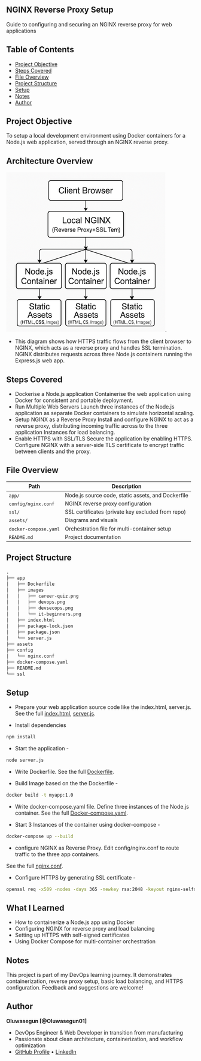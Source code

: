 ## NGINX Reverse Proxy Setup
Guide to configuring and securing an NGINX reverse proxy for web applications

## Table of Contents
- [Project Objective](#project-objective)
- [Steps Covered](#steps-covered)
- [File Overview](#file-overview)
- [Project Structure](#project-structure)
- [Setup](#setup)
- [Notes](#notes)
- [Author](#author)

## Project Objective
To setup a local development environment using Docker containers for a Node.js web application, served through an NGINX reverse proxy.

## Architecture Overview
![Architecture Diagram](./assets/Nginx-Reverse-Proxy.png).
- This diagram shows how HTTPS traffic flows from the client browser to NGINX, which acts as a reverse proxy and handles SSL termination. NGINX distributes requests across three Node.js containers running the Express.js web app.

## Steps Covered
- Dockerise a Node.js application
    Containerise the web application using Docker for consistent and portable deployment.
- Run Multiple Web Servers
    Launch three instances of the Node.js application as separate Docker containers to simulate horizontal scaling.
- Setup NGINX as a Reverse Proxy
    Install and configure NGINX to act as a reverse proxy, distributing incoming traffic across to the three application Instances for load balancing.
- Enable HTTPS with SSL/TLS
    Secure the application by enabling HTTPS. Configure NGINX with a server-side TLS certificate to encrypt traffic between clients and the proxy.

## File Overview

| Path | Description |
|------|-------------|
| `app/` | Node.js source code, static assets, and Dockerfile |
| `config/nginx.conf` | NGINX reverse proxy configuration |
| `ssl/` | SSL certificates (private key excluded from repo) |
| `assets/` | Diagrams and visuals |
| `docker-compose.yaml` | Orchestration file for multi-container setup |
| `README.md` | Project documentation |

## Project Structure
```text
.
├── app
│   ├── Dockerfile
│   ├── images
│   │   ├── career-quiz.png
│   │   ├── devops.png
│   │   ├── devsecops.png
│   │   └── it-beginners.png
│   ├── index.html
│   ├── package-lock.json
│   ├── package.json
│   └── server.js
├── assets
├── config
│   └── nginx.conf
├── docker-compose.yaml
├── README.md
└── ssl
```
## Setup

- Prepare your web application source code like the index.html, server.js.
    See the full [index.html](./app/index.html), [server.js](./app/server.js).

- Install dependencies
```bash
npm install
```
- Start the application - 
```bash 
node server.js
```
- Write Dockerfile.
    See the full [Dockerfile](./app/Dockerfile).

- Build Image based on the the Dockerfile - 
```bash
docker build -t myapp:1.0
```
- Write docker-compose.yaml file.
    Define three instances of the Node.js container.
    See the full [Docker-compose.yaml](./docker-compose.yaml).

- Start 3 Instances of the container using docker-compose - 
```bash
docker-compose up --build
```
- configure NGINX as Reverse Proxy.
    Edit config/nginx.conf to route traffic to the three app containers.

See the full [nginx.conf](./config/nginx.conf).

- Configure HTTPS by generating SSL certificate - 
```bash
openssl req -x509 -nodes -days 365 -newkey rsa:2048 -keyout nginx-selfsigned.key -out nginx-selfsigned.crt
```

## What I Learned

- How to containerize a Node.js app using Docker
- Configuring NGINX for reverse proxy and load balancing
- Setting up HTTPS with self-signed certificates
- Using Docker Compose for multi-container orchestration

## Notes
This project is part of my DevOps learning journey. It demonstrates containerization, reverse proxy setup, basic load balancing, and HTTPS configuration. Feedback and suggestions are welcome!

## Author

**Oluwasegun [@Oluwasegun01]**

- DevOps Engineer & Web Developer in transition from manufacturing
- Passionate about clean architecture, containerization, and workflow optimization
- [GitHub Profile](https://github.com/Oluwasegun01) • [LinkedIn](https://linkedin.com/in/oluwasegun-adeboye01)
